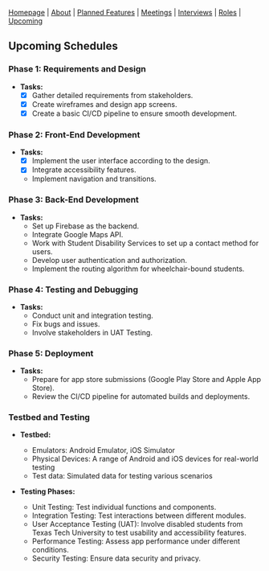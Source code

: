 [Homepage](index.md) | [About](about.md) | [Planned Features](features.md) | [Meetings](timeline.md) | [Interviews](interviews.md) | [Roles](team.md) | [Upcoming](upcoming.md)

## Upcoming Schedules

### Phase 1: Requirements and Design
- **Tasks:**
  - [x] Gather detailed requirements from stakeholders.
  - [x] Create wireframes and design app screens.
  - [x] Create a basic CI/CD pipeline to ensure smooth development.

### Phase 2: Front-End Development
- **Tasks:**
  - [x] Implement the user interface according to the design.
  - [x] Integrate accessibility features.
  - Implement navigation and transitions.

### Phase 3: Back-End Development
- **Tasks:**
  - Set up Firebase as the backend.
  - Integrate Google Maps API.
  - Work with Student Disability Services to set up a contact method for users.
  - Develop user authentication and authorization.
  - Implement the routing algorithm for wheelchair-bound students.

### Phase 4: Testing and Debugging
- **Tasks:**
  - Conduct unit and integration testing.
  - Fix bugs and issues.
  - Involve stakeholders in UAT Testing.

### Phase 5: Deployment
- **Tasks:**
  - Prepare for app store submissions (Google Play Store and Apple App Store).
  - Review the CI/CD pipeline for automated builds and deployments.

### Testbed and Testing
- **Testbed:**
  - Emulators: Android Emulator, iOS Simulator
  - Physical Devices: A range of Android and iOS devices for real-world testing
  - Test data: Simulated data for testing various scenarios

- **Testing Phases:**
  - Unit Testing: Test individual functions and components.
  - Integration Testing: Test interactions between different modules.
  - User Acceptance Testing (UAT): Involve disabled students from Texas Tech University to test usability and accessibility features.
  - Performance Testing: Assess app performance under different conditions.
  - Security Testing: Ensure data security and privacy.

